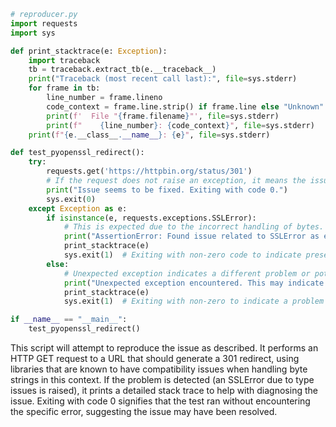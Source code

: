 ```python
# reproducer.py
import requests
import sys

def print_stacktrace(e: Exception):
    import traceback
    tb = traceback.extract_tb(e.__traceback__)
    print("Traceback (most recent call last):", file=sys.stderr)
    for frame in tb:
        line_number = frame.lineno
        code_context = frame.line.strip() if frame.line else "Unknown"
        print(f'  File "{frame.filename}"', file=sys.stderr)
        print(f"    {line_number}: {code_context}", file=sys.stderr)
    print(f"{e.__class__.__name__}: {e}", file=sys.stderr)

def test_pyopenssl_redirect():
    try:
        requests.get('https://httpbin.org/status/301')
        # If the request does not raise an exception, it means the issue is fixed.
        print("Issue seems to be fixed. Exiting with code 0.")
        sys.exit(0)
    except Exception as e:
        if isinstance(e, requests.exceptions.SSLError):
            # This is expected due to the incorrect handling of bytes. Thus conclude the issue is present.
            print("AssertionError: Found issue related to SSLError as expected.")
            print_stacktrace(e)
            sys.exit(1)  # Exiting with non-zero code to indicate presence of issue
        else:
            # Unexpected exception indicates a different problem or potentially the issue has evolved.
            print("Unexpected exception encountered. This may indicate a different issue.")
            print_stacktrace(e)
            sys.exit(1)  # Exiting with non-zero to indicate a problem

if __name__ == "__main__":
    test_pyopenssl_redirect()
```

This script will attempt to reproduce the issue as described. It performs an HTTP GET request to a URL that should generate a 301 redirect, using libraries that are known to have compatibility issues when handling byte strings in this context. If the problem is detected (an SSLError due to type issues is raised), it prints a detailed stack trace to help with diagnosing the issue. Exiting with code 0 signifies that the test ran without encountering the specific error, suggesting the issue may have been resolved.
